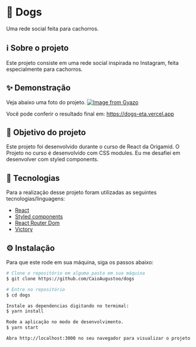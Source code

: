 # 🦴 Dogs
Uma rede social feita para cachorros.

## ℹ️ Sobre o projeto 
Este projeto consiste em uma rede social inspirada no Instagram, feita especialmente para cachorros.

## ✨ Demonstração
Veja abaixo uma foto do projeto.
[![Image from Gyazo](https://i.gyazo.com/e98b3841d55508f4d966d3ed92ada3e9.png)](https://gyazo.com/e98b3841d55508f4d966d3ed92ada3e9)

Você pode conferir o resultado final em: https://dogs-eta.vercel.app


## 🎯 Objetivo do projeto
Este projeto foi desenvolvido durante o curso de React da Origamid. O Projeto no curso é desenvolvido com CSS modules. Eu me desafiei em desenvolver com styled components.
## 📝 Tecnologias 
Para a realização desse projeto foram utilizadas as seguintes tecnologias/linguagens: 
- [React](https://pt-br.reactjs.org) 
- [Styled components](https://styled-components.com)
- [React Router Dom](https://reactrouter.com/web/guides/quick-start)
- [Victory](https://formidable.com/open-source/victory/)

## ⚙️ Instalação
Para que este rode em sua máquina, siga os passos abaixo:

```bash
# Clone o repositório em alguma pasta em sua máquina
$ git clone https://github.com/CaioAugustoo/dogs

# Entre no repositório
$ cd dogs

Instale as dependencias digitando no termimal:
$ yarn install

Rode a aplicação no modo de desenvolvimento.
$ yarn start

Abra http://localhost:3000 no seu navegador para visualizar o projeto
```
